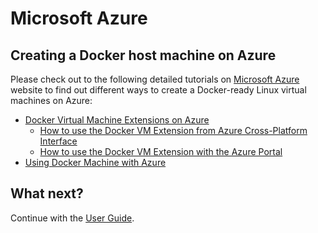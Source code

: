 <!--[metadata]>
+++
title = "Installation on Microsoft Azure platform"
description = "Instructions for creating a Docker-ready virtual machine on Microsoft Azure cloud platform."
keywords = ["Docker, Docker documentation, installation, azure,  microsoft"]
[menu.main]
parent = "smn_cloud"
+++
<![end-metadata]-->

# Microsoft Azure


## Creating a Docker host machine on Azure

Please check out to the following detailed tutorials on [Microsoft Azure][0]
website to find out different ways to create a Docker-ready Linux virtual
machines on Azure:

* [Docker Virtual Machine Extensions on Azure][1]
    * [How to use the Docker VM Extension from Azure Cross-Platform Interface][2]
    * [How to use the Docker VM Extension with the Azure Portal][3] 
* [Using Docker Machine with Azure][4]

## What next?

Continue with the [User Guide](/userguide/).

[0]: http://azure.microsoft.com/
[1]: http://azure.microsoft.com/en-us/documentation/articles/virtual-machines-docker-vm-extension/
[2]: http://azure.microsoft.com/documentation/articles/virtual-machines-docker-with-xplat-cli/
[3]: http://azure.microsoft.com/documentation/articles/virtual-machines-docker-with-portal/
[4]: http://azure.microsoft.com/en-us/documentation/articles/virtual-machines-docker-machine/